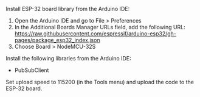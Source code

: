 Install ESP-32 board library from the Arduino IDE:

1. Open the Arduino IDE and go to File > Preferences
2. In the Additional Boards Manager URLs field, add the following URL: https://raw.githubusercontent.com/espressif/arduino-esp32/gh-pages/package_esp32_index.json
3. Choose Board > NodeMCU-32S

Install the following libraries from the Arduino IDE:

- PubSubClient

Set upload speed to 115200 (in the Tools menu) and upload the code to the ESP-32 board.